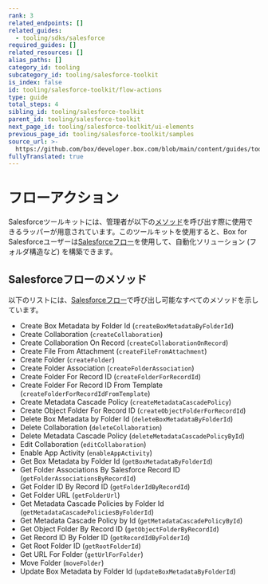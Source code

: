 ```yaml
---
rank: 3
related_endpoints: []
related_guides:
  - tooling/sdks/salesforce
required_guides: []
related_resources: []
alias_paths: []
category_id: tooling
subcategory_id: tooling/salesforce-toolkit
is_index: false
id: tooling/salesforce-toolkit/flow-actions
type: guide
total_steps: 4
sibling_id: tooling/salesforce-toolkit
parent_id: tooling/salesforce-toolkit
next_page_id: tooling/salesforce-toolkit/ui-elements
previous_page_id: tooling/salesforce-toolkit/samples
source_url: >-
  https://github.com/box/developer.box.com/blob/main/content/guides/tooling/salesforce-toolkit/flow-actions.md
fullyTranslated: true
---
```

# フローアクション

Salesforceツールキットには、管理者が以下の[メソッド][methods]を呼び出す際に使用できるラッパーが用意されています。このツールキットを使用すると、Box for Salesforceユーザーは[Salesforceフロー][Salesforce Flows]を使用して、自動化ソリューション (フォルダ構造など) を構築できます。

## Salesforceフローのメソッド

以下のリストには、[Salesforceフロー][Salesforce Flows]で呼び出し可能なすべてのメソッドを示しています。

* Create Box Metadata by Folder Id (`createBoxMetadataByFolderId`)
* Create Collaboration (`createCollaboration`)
* Create Collaboration On Record (`createCollaborationOnRecord`)
* Create File From Attachment (`createFileFromAttachment`)
* Create Folder (`createFolder`)
* Create Folder Association (`createFolderAssociation`)
* Create Folder For Record ID (`createFolderForRecordId`)
* Create Folder For Record ID From Template (`createFolderForRecordIdFromTemplate`)
* Create Metadata Cascade Policy (`createMetadataCascadePolicy`)
* Create Object Folder For Record ID (`createObjectFolderForRecordId`)
* Delete Box Metadata by Folder Id (`deleteBoxMetadataByFolderId`)
* Delete Collaboration (`deleteCollaboration`)
* Delete Metadata Cascade Policy (`deleteMetadataCascadePolicyById`)
* Edit Collaboration (`editCollaboration`)
* Enable App Activity (`enableAppActivity`)
* Get Box Metadata by Folder Id (`getBoxMetadataByFolderId`)
* Get Folder Associations By Salesforce Record ID (`getFolderAssociationsByRecordId`)
* Get Folder ID By Record ID (`getFolderIdByRecordId`)
* Get Folder URL (`getFolderUrl`)
* Get Metadata Cascade Policies by Folder Id (`getMetadataCascadePoliciesByFolderId`)
* Get Metadata Cascade Policy by Id (`getMetadataCascadePolicyById`)
* Get Object Folder By Record ID (`getObjectFolderByRecordId`)
* Get Record ID By Folder ID (`getRecordIdByFolderId`)
* Get Root Folder ID (`getRootFolderId`)
* Get URL For Folder (`getUrlForFolder`)
* Move Folder (`moveFolder`)
* Update Box Metadata by Folder Id (`updateBoxMetadataByFolderId`)

[methods]: g://tooling/salesforce-toolkit/methods

[Salesforce Flows]: https://help.salesforce.com/s/articleView?id=sf.flow.htm&type=5
